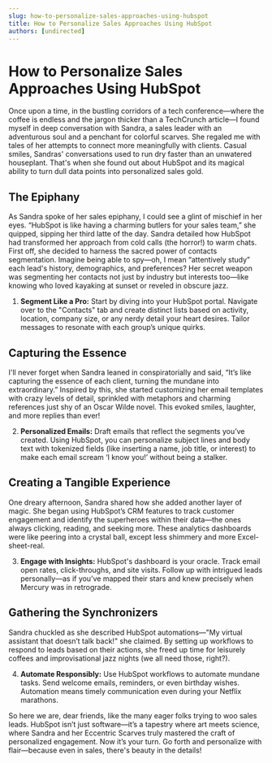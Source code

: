 ```yaml
---
slug: how-to-personalize-sales-approaches-using-hubspot
title: How to Personalize Sales Approaches Using HubSpot
authors: [undirected]
---
```


# How to Personalize Sales Approaches Using HubSpot

Once upon a time, in the bustling corridors of a tech conference—where the coffee is endless and the jargon thicker than a TechCrunch article—I found myself in deep conversation with Sandra, a sales leader with an adventurous soul and a penchant for colorful scarves. She regaled me with tales of her attempts to connect more meaningfully with clients. Casual smiles, Sandras' conversations used to run dry faster than an unwatered houseplant. That's when she found out about HubSpot and its magical ability to turn dull data points into personalized sales gold.

## The Epiphany

As Sandra spoke of her sales epiphany, I could see a glint of mischief in her eyes. “HubSpot is like having a charming butlers for your sales team,” she quipped, sipping her third latte of the day. Sandra detailed how HubSpot had transformed her approach from cold calls (the horror!) to warm chats. First off, she decided to harness the sacred power of contacts segmentation. Imagine being able to spy—oh, I mean “attentively study” each lead's history, demographics, and preferences? Her secret weapon was segmenting her contacts not just by industry but interests too—like knowing who loved kayaking at sunset or reveled in obscure jazz.

1. **Segment Like a Pro:** Start by diving into your HubSpot portal. Navigate over to the "Contacts" tab and create distinct lists based on activity, location, company size, or any nerdy detail your heart desires. Tailor messages to resonate with each group’s unique quirks.

## Capturing the Essence

I'll never forget when Sandra leaned in conspiratorially and said, “It’s like capturing the essence of each client, turning the mundane into extraordinary.” Inspired by this, she started customizing her email templates with crazy levels of detail, sprinkled with metaphors and charming references just shy of an Oscar Wilde novel. This evoked smiles, laughter, and more replies than ever! 

2. **Personalized Emails:** Draft emails that reflect the segments you’ve created. Using HubSpot, you can personalize subject lines and body text with tokenized fields (like inserting a name, job title, or interest) to make each email scream ‘I know you!’ without being a stalker.

## Creating a Tangible Experience

One dreary afternoon, Sandra shared how she added another layer of magic. She began using HubSpot’s CRM features to track customer engagement and identify the superheroes within their data—the ones always clicking, reading, and seeking more. These analytics dashboards were like peering into a crystal ball, except less shimmery and more Excel-sheet-real.

3. **Engage with Insights:** HubSpot's dashboard is your oracle. Track email open rates, click-throughs, and site visits. Follow up with intrigued leads personally—as if you’ve mapped their stars and knew precisely when Mercury was in retrograde.

## Gathering the Synchronizers

Sandra chuckled as she described HubSpot automations—"My virtual assistant that doesn’t talk back!" she claimed. By setting up workflows to respond to leads based on their actions, she freed up time for leisurely coffees and improvisational jazz nights (we all need those, right?).

4. **Automate Responsibly:** Use HubSpot workflows to automate mundane tasks. Send welcome emails, reminders, or even birthday wishes. Automation means timely communication even during your Netflix marathons.

So here we are, dear friends, like the many eager folks trying to woo sales leads. HubSpot isn’t just software—it’s a tapestry where art meets science, where Sandra and her Eccentric Scarves truly mastered the craft of personalized engagement. Now it’s your turn. Go forth and personalize with flair—because even in sales, there's beauty in the details!